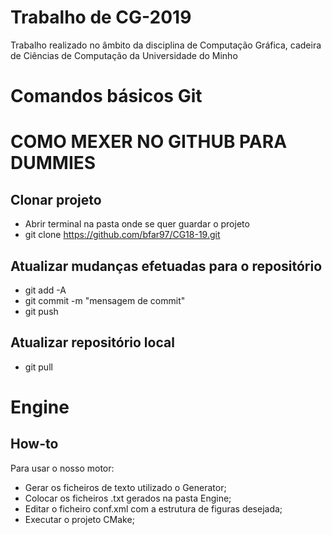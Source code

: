 # Trabalho de CG-2019

Trabalho realizado no âmbito da disciplina de Computação Gráfica, cadeira de Ciências de Computação da Universidade do Minho

# Comandos básicos Git                

# COMO MEXER NO GITHUB PARA DUMMIES
## Clonar projeto
  - Abrir terminal na pasta onde se quer guardar o projeto
  - git clone https://github.com/bfar97/CG18-19.git

## Atualizar mudanças efetuadas para o repositório
  - git add -A
  - git commit -m "mensagem de commit"
  - git push

## Atualizar repositório local
  - git pull


# Engine

## How-to
Para usar o nosso motor:

 - Gerar os ficheiros de texto utilizado o Generator;
 - Colocar os ficheiros .txt gerados na pasta Engine;
 - Editar o ficheiro conf.xml com a estrutura de figuras desejada;
 - Executar o projeto CMake;

